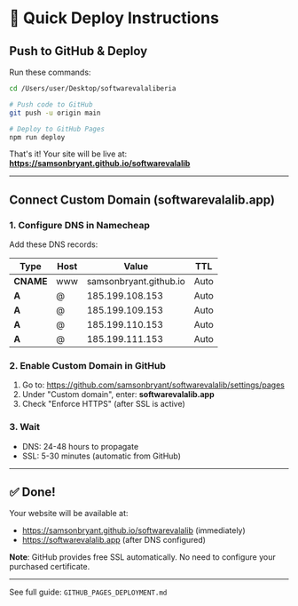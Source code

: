 # 🚀 Quick Deploy Instructions

## Push to GitHub & Deploy

Run these commands:

```bash
cd /Users/user/Desktop/softwarevalaliberia

# Push code to GitHub
git push -u origin main

# Deploy to GitHub Pages
npm run deploy
```

That's it! Your site will be live at: **https://samsonbryant.github.io/softwarevalalib**

---

## Connect Custom Domain (softwarevalalib.app)

### 1. Configure DNS in Namecheap

Add these DNS records:

| Type | Host | Value | TTL |
|------|------|-------|-----|
| **CNAME** | www | samsonbryant.github.io | Auto |
| **A** | @ | 185.199.108.153 | Auto |
| **A** | @ | 185.199.109.153 | Auto |
| **A** | @ | 185.199.110.153 | Auto |
| **A** | @ | 185.199.111.153 | Auto |

### 2. Enable Custom Domain in GitHub

1. Go to: https://github.com/samsonbryant/softwarevalalib/settings/pages
2. Under "Custom domain", enter: **softwarevalalib.app**
3. Check "Enforce HTTPS" (after SSL is active)

### 3. Wait

- DNS: 24-48 hours to propagate
- SSL: 5-30 minutes (automatic from GitHub)

---

## ✅ Done!

Your website will be available at:
- https://samsonbryant.github.io/softwarevalalib (immediately)
- https://softwarevalalib.app (after DNS configured)

**Note**: GitHub provides free SSL automatically. No need to configure your purchased certificate.

---

See full guide: `GITHUB_PAGES_DEPLOYMENT.md`

